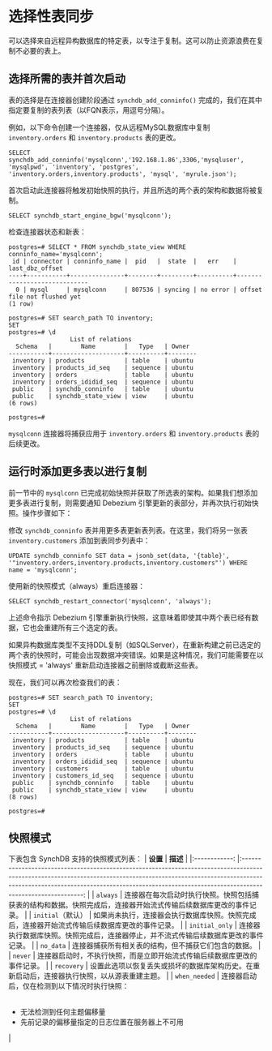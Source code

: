 # 选择性表同步

可以选择来自远程异构数据库的特定表，以专注于复制。这可以防止资源浪费在复制不必要的表上。

## 选择所需的表并首次启动
表的选择是在连接器创建阶段通过 `synchdb_add_conninfo()` 完成的，我们在其中指定要复制的表列表（以FQN表示，用逗号分隔）。

例如，以下命令创建一个连接器，仅从远程MySQL数据库中复制 `inventory.orders` 和 `inventory.products` 表的更改。
```
SELECT synchdb_add_conninfo('mysqlconn','192.168.1.86',3306,'mysqluser', 'mysqlpwd', 'inventory', 'postgres', 'inventory.orders,inventory.products', 'mysql', 'myrule.json');
```

首次启动此连接器将触发初始快照的执行，并且所选的两个表的架构和数据将被复制。

```
SELECT synchdb_start_engine_bgw('mysqlconn');
```

检查连接器状态和新表：
```
postgres=# SELECT * FROM synchdb_state_view WHERE conninfo_name='mysqlconn';
 id | connector | conninfo_name |  pid   |  state  |   err    |       last_dbz_offset
----+-----------+---------------+--------+---------+----------+-----------------------------
  0 | mysql     | mysqlconn     | 807536 | syncing | no error | offset file not flushed yet
(1 row)

postgres=# SET search_path TO inventory;
SET
postgres=# \d
                 List of relations
  Schema   |        Name        |   Type   | Owner
-----------+--------------------+----------+--------
 inventory | products           | table    | ubuntu
 inventory | products_id_seq    | sequence | ubuntu
 inventory | orders             | table    | ubuntu
 inventory | orders_ididid_seq  | sequence | ubuntu
 public    | synchdb_conninfo   | table    | ubuntu
 public    | synchdb_state_view | view     | ubuntu
(6 rows)

postgres=#
```

`mysqlconn` 连接器将捕获应用于 `inventory.orders` 和 `inventory.products` 表的后续更改。

## 运行时添加更多表以进行复制
前一节中的 `mysqlconn` 已完成初始快照并获取了所选表的架构。如果我们想添加更多表进行复制，则需要通知 Debezium 引擎更新的表部分，并再次执行初始快照。操作步骤如下：

修改 `synchdb_conninfo` 表并用更多表更新表列表。在这里，我们将另一张表 `inventory.customers` 添加到表同步列表中：
```
UPDATE synchdb_conninfo SET data = jsonb_set(data, '{table}', '"inventory.orders,inventory.products,inventory.customers"') WHERE name = 'mysqlconn';
```

使用新的快照模式（always）重启连接器：
```
SELECT synchdb_restart_connector('mysqlconn', 'always');
```

上述命令指示 Debezium 引擎重新执行快照，这意味着即使其中两个表已经有数据，它也会重建所有三个选定的表。

如果异构数据库类型不支持DDL复制（如SQLServer），在重新构建之前已选定的两个表的快照时，可能会出现数据冲突错误。如果是这种情况，我们可能需要在以快照模式 = 'always' 重新启动连接器之前删除或截断这些表。

现在，我们可以再次检查我们的表：
```
postgres=# SET search_path TO inventory;
SET
postgres=# \d
                 List of relations
  Schema   |        Name        |   Type   | Owner
-----------+--------------------+----------+--------
 inventory | products           | table    | ubuntu
 inventory | products_id_seq    | sequence | ubuntu
 inventory | orders             | table    | ubuntu
 inventory | orders_ididid_seq  | sequence | ubuntu
 inventory | customers          | table    | ubuntu
 inventory | customers_id_seq   | sequence | ubuntu
 public    | synchdb_conninfo   | table    | ubuntu
 public    | synchdb_state_view | view     | ubuntu
(8 rows)

postgres=#

```


## 快照模式

下表包含 SynchDB 支持的快照模式列表：
|  **设置** 	|                                                                                                                             **描述**                                                                                                                             	|
|:------------:	|:-----------------------------------------------------------------------------------------------------------------------------------------------------------------------------------------------------------------------------------------------------------------------:	|
| `always`       	| 连接器在每次启动时执行快照。快照包括捕获表的结构和数据。快照完成后，连接器开始流式传输后续数据库更改的事件记录。                                                                                     	|
| `initial`（默认）      	| 如果尚未执行，连接器会执行数据库快照。快照完成后，连接器开始流式传输后续数据库更改的事件记录。                                                                                                          	|
| `initial_only` 	| 连接器执行数据库快照。快照完成后，连接器停止，并不流式传输后续数据库更改的事件记录。                                                                                                             	|
| `no_data`      	| 连接器捕获所有相关表的结构，但不捕获它们包含的数据。                                                                                                                                                         	|
| `never`        	| 连接器启动时，不执行快照，而是立即开始流式传输后续数据库更改的事件记录。                                                                                                                              	|
| `recovery`     	| 设置此选项以恢复丢失或损坏的数据库架构历史。在重新启动后，连接器执行快照，以从源表重建主题。                                                                                                           	|
| `when_needed`  	| 连接器启动后，仅在检测到以下情况时执行快照：<br><br><ul><li>无法检测到任何主题偏移量</li><li>先前记录的偏移量指定的日志位置在服务器上不可用</li></ul>                                                                                	|
